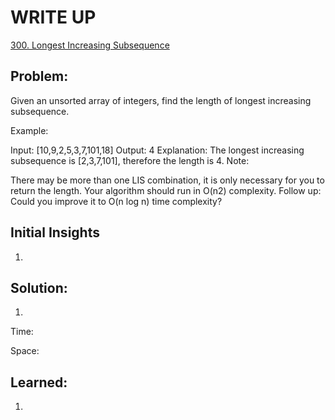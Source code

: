 #  WRITE UP
[300. Longest Increasing Subsequence](https://leetcode.com/problems/longest-increasing-subsequence/)<br/>

## Problem: 
Given an unsorted array of integers, find the length of longest increasing subsequence.

Example:

Input: [10,9,2,5,3,7,101,18]
Output: 4 
Explanation: The longest increasing subsequence is [2,3,7,101], therefore the length is 4. 
Note:

There may be more than one LIS combination, it is only necessary for you to return the length.
Your algorithm should run in O(n2) complexity.
Follow up: Could you improve it to O(n log n) time complexity?

## Initial Insights
1. 

## Solution:
1. 

Time: 

Space: 


## Learned:
1. 